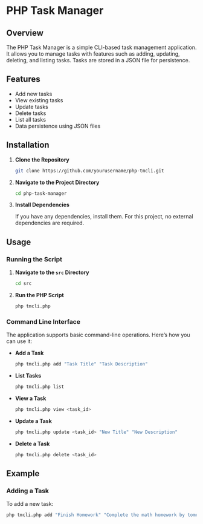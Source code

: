 # PHP Task Manager

## Overview

The PHP Task Manager is a simple CLI-based task management application. It allows you to manage tasks with features such as adding, updating, deleting, and listing tasks. Tasks are stored in a JSON file for persistence.

## Features

- Add new tasks
- View existing tasks
- Update tasks
- Delete tasks
- List all tasks
- Data persistence using JSON files

## Installation

1. **Clone the Repository**

    ```bash
    git clone https://github.com/yourusername/php-tmcli.git
    ```

2. **Navigate to the Project Directory**

    ```bash
    cd php-task-manager
    ```

3. **Install Dependencies**

    If you have any dependencies, install them. For this project, no external dependencies are required.

## Usage

### Running the Script

1. **Navigate to the `src` Directory**

    ```bash
    cd src
    ```

2. **Run the PHP Script**

    ```bash
    php tmcli.php
    ```

### Command Line Interface

The application supports basic command-line operations. Here’s how you can use it:

- **Add a Task**

    ```bash
    php tmcli.php add "Task Title" "Task Description"
    ```

- **List Tasks**

    ```bash
    php tmcli.php list
    ```

- **View a Task**

    ```bash
    php tmcli.php view <task_id>
    ```

- **Update a Task**

    ```bash
    php tmcli.php update <task_id> "New Title" "New Description"
    ```

- **Delete a Task**

    ```bash
    php tmcli.php delete <task_id>
    ```

## Example

### Adding a Task

To add a new task:

```bash
php tmcli.php add "Finish Homework" "Complete the math homework by tomorrow"

